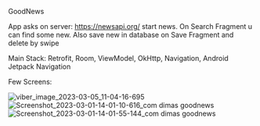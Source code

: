 
GoodNews

App asks on server: https://newsapi.org/  start news. On Search Fragment u can find some new. Also save new in database on Save Fragment and delete by swipe

Main Stack: Retrofit, Room, ViewModel, OkHttp, Navigation, Android Jetpack Navigation

Few Screens:

![viber_image_2023-03-05_11-04-16-695](https://user-images.githubusercontent.com/100857833/222951568-5fab0263-2c18-448a-8b24-1101404d993d.jpg)
![Screenshot_2023-03-01-14-01-10-616_com dimas goodnews](https://user-images.githubusercontent.com/100857833/222267580-4d94164c-512c-428e-815c-2b50ae5fa9c3.jpg)
![Screenshot_2023-03-01-14-01-55-144_com dimas goodnews](https://user-images.githubusercontent.com/100857833/222267586-ecf5b159-bd5d-422e-94ab-caa4769384a0.jpg)
